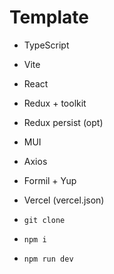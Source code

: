 # Template

- TypeScript
- Vite
- React
- Redux + toolkit
- Redux persist (opt)
- MUI
- Axios
- Formil + Yup
- Vercel (vercel.json)

- `git clone`
- `npm i`
- `npm run dev`
